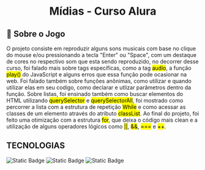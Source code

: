<h1 align="center">Mídias - Curso Alura</h1>


## 📌 Sobre o Jogo
<p> O projeto consiste em reproduzir alguns sons musicais com base no clique do mouse e/ou pressionando a tecla "Enter" ou "Space", com um destaque de cores no respectivo som que esta sendo reproduzido, no decorrer desse curso, foi falado mais sobre tags específicas, como 
a tag <mark>audio</mark>, a função <mark>play()</mark> do JavaScript e alguns erros que essa função pode ocasionar na web. Foi falado também sobre funções anônimas, como utilizar e quando utilizar elas em seu codigo, como declarar e utlizar parâmetros dentro da função. Sobre listas, foi 
ensinado também como buscar elementos do HTML utilizando <mark>querySelector</mark> e <mark>querySelectorAll</mark>, foi mostrado como percorrer a lista com a estrutura de repetição <mark>While</mark> e como acessar as classes de um elemento através do atríbuto
<mark>classList</mark>. Ao final do projeto, foi feito uma otimização com a estrutura <mark>for</mark>, que deixa o código mais clean e a utilização de alguns operadores lógicos como <mark>||</mark>, <mark>&&</mark>, <mark>===</mark> e <mark>++</mark>.
</p>

## TECNOLOGIAS

![Static Badge](https://img.shields.io/badge/JavaScript-F7DF1E?style=for-the-badge&logo=JavaScript&labelColor=black) ![Static Badge](https://img.shields.io/badge/HTML-white?style=for-the-badge&logo=html5&logoColor=%23E34F26&labelColor=black&color=%23E34F26) ![Static Badge](https://img.shields.io/badge/CSS-%231572B6?style=for-the-badge&logo=css3)
